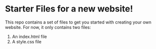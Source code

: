 # Starter Files for a new website!

This repo contains a set of files to get you started with creating your own website.
For now, it only contains two files:
1. An index.html file
2. A style.css file
